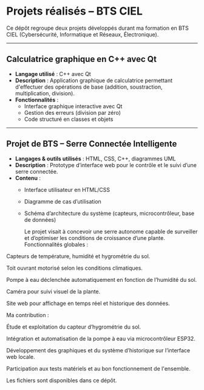 # Projets réalisés – BTS CIEL

Ce dépôt regroupe deux projets développés durant ma formation en BTS CIEL (Cybersécurité, Informatique et Réseaux, Électronique).

---

## Calculatrice graphique en C++ avec Qt

- **Langage utilisé** : C++ avec Qt  
- **Description** : Application graphique de calculatrice permettant d'effectuer des opérations de base (addition, soustraction, multiplication, division).  
- **Fonctionnalités** :
  - Interface graphique interactive avec Qt
  - Gestion des erreurs (division par zéro)
  - Code structuré en classes et objets

---

## Projet de BTS – Serre Connectée Intelligente

- **Langages & outils utilisés** : HTML, CSS, C++, diagrammes UML  
- **Description** : Prototype d’interface web pour le contrôle et le suivi d’une serre connectée.  
- **Contenu** :
  - Interface utilisateur en HTML/CSS
  - Diagramme de cas d’utilisation
  - Schéma d’architecture du système (capteurs, microcontrôleur, base de données)
 
    Le projet visait à concevoir une serre autonome capable de surveiller et d’optimiser les conditions de croissance d’une plante. 
 Fonctionnalités globales : 

Capteurs de température, humidité et hygrométrie du sol. 

Toit ouvrant motorisé selon les conditions climatiques. 

Pompe à eau déclenchée automatiquement en fonction de l’humidité du sol. 

Caméra pour suivi visuel de la plante. 

Site web pour affichage en temps réel et historique des données. 

Ma contribution : 

Étude et exploitation du capteur d’hygrométrie du sol. 

Intégration et automatisation de la pompe à eau via microcontrôleur ESP32. 

Développement des graphiques et du système d’historique sur l’interface web locale. 

Participation aux tests matériels et au bon fonctionnement de l'ensemble. 

 Les fichiers sont disponibles dans ce dépôt.
